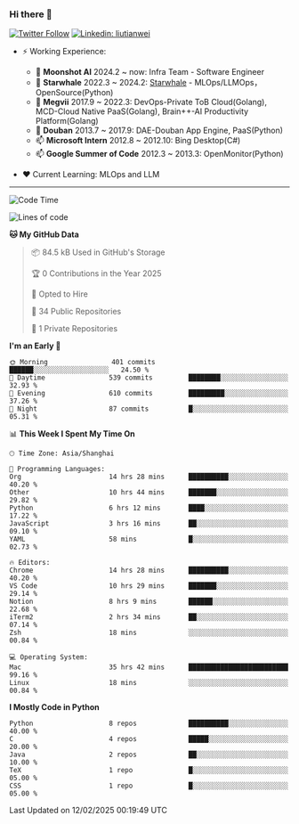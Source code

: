 ### Hi there 👋

[![Twitter Follow](https://img.shields.io/twitter/follow/tianweidut?style=social)](https://twitter.com/tianweidut)
[![Linkedin: liutianwei](https://img.shields.io/badge/-liutianwei-blue?style=flat-square&logo=Linkedin&logoColor=white&link=https://www.linkedin.com/in/liutianwei/)](https://www.linkedin.com/in/liutianwei/)

- ⚡ Working Experience:
  - 🔭 **Moonshot AI**  2024.2 ~ now: Infra Team - Software Engineer
  - 🌱 **Starwhale** 2022.3 ~ 2024.2: [Starwhale](https://github.com/star-whale/starwhale) - MLOps/LLMOps，OpenSource(Python)
  - 🌱 **Megvii** 2017.9 ~ 2022.3: DevOps-Private ToB Cloud(Golang), MCD-Cloud Native PaaS(Golang), Brain++-AI Productivity Platform(Golang)
  - 🌱 **Douban** 2013.7 ~ 2017.9: DAE-Douban App Engine, PaaS(Python)
  - 📫 **Microsoft Intern** 2012.8 ~ 2012.10: Bing Desktop(C#)
  - 📫 **Google Summer of Code** 2012.3 ~ 2013.3: OpenMonitor(Python)

- ❤️ Current Learning: MLOps and LLM

---
<!--START_SECTION:waka-->
![Code Time](http://img.shields.io/badge/Code%20Time-6%2C725%20hrs%2031%20mins-blue)

![Lines of code](https://img.shields.io/badge/From%20Hello%20World%20I%27ve%20Written-1.0%20million%20lines%20of%20code-blue)

**🐱 My GitHub Data** 

> 📦 84.5 kB Used in GitHub's Storage 
 > 
> 🏆 0 Contributions in the Year 2025
 > 
> 💼 Opted to Hire
 > 
> 📜 34 Public Repositories 
 > 
> 🔑 1 Private Repositories 
 > 
**I'm an Early 🐤** 

```text
🌞 Morning                401 commits         ██████░░░░░░░░░░░░░░░░░░░   24.50 % 
🌆 Daytime                539 commits         ████████░░░░░░░░░░░░░░░░░   32.93 % 
🌃 Evening                610 commits         █████████░░░░░░░░░░░░░░░░   37.26 % 
🌙 Night                  87 commits          █░░░░░░░░░░░░░░░░░░░░░░░░   05.31 % 
```


📊 **This Week I Spent My Time On** 

```text
🕑︎ Time Zone: Asia/Shanghai

💬 Programming Languages: 
Org                      14 hrs 28 mins      ██████████░░░░░░░░░░░░░░░   40.20 % 
Other                    10 hrs 44 mins      ███████░░░░░░░░░░░░░░░░░░   29.82 % 
Python                   6 hrs 12 mins       ████░░░░░░░░░░░░░░░░░░░░░   17.22 % 
JavaScript               3 hrs 16 mins       ██░░░░░░░░░░░░░░░░░░░░░░░   09.10 % 
YAML                     58 mins             █░░░░░░░░░░░░░░░░░░░░░░░░   02.73 % 

🔥 Editors: 
Chrome                   14 hrs 28 mins      ██████████░░░░░░░░░░░░░░░   40.20 % 
VS Code                  10 hrs 29 mins      ███████░░░░░░░░░░░░░░░░░░   29.14 % 
Notion                   8 hrs 9 mins        ██████░░░░░░░░░░░░░░░░░░░   22.68 % 
iTerm2                   2 hrs 34 mins       ██░░░░░░░░░░░░░░░░░░░░░░░   07.14 % 
Zsh                      18 mins             ░░░░░░░░░░░░░░░░░░░░░░░░░   00.84 % 

💻 Operating System: 
Mac                      35 hrs 42 mins      █████████████████████████   99.16 % 
Linux                    18 mins             ░░░░░░░░░░░░░░░░░░░░░░░░░   00.84 % 
```

**I Mostly Code in Python** 

```text
Python                   8 repos             ██████████░░░░░░░░░░░░░░░   40.00 % 
C                        4 repos             █████░░░░░░░░░░░░░░░░░░░░   20.00 % 
Java                     2 repos             ██░░░░░░░░░░░░░░░░░░░░░░░   10.00 % 
TeX                      1 repo              █░░░░░░░░░░░░░░░░░░░░░░░░   05.00 % 
CSS                      1 repo              █░░░░░░░░░░░░░░░░░░░░░░░░   05.00 % 
```




 Last Updated on 12/02/2025 00:19:49 UTC
<!--END_SECTION:waka-->
